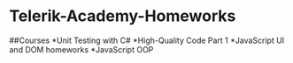 # Telerik-Academy-Homeworks
  ##Courses
    *Unit Testing with C#
	*High-Quality Code Part 1
    *JavaScript UI and DOM homeworks
	*JavaScript OOP

	
	
